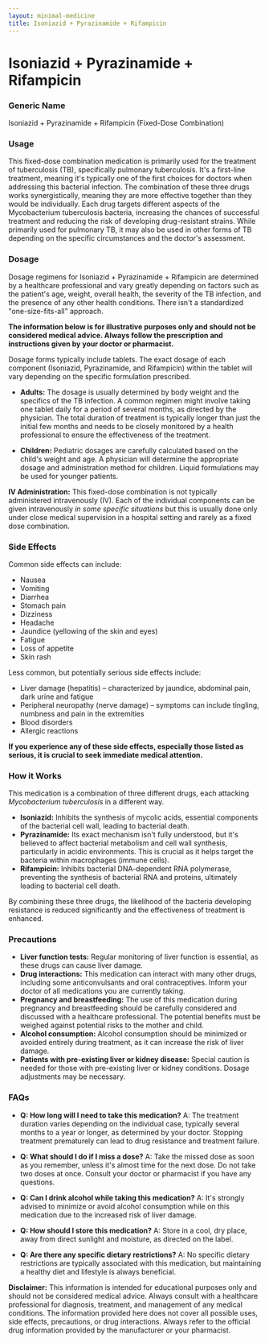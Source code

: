 ```yaml
---
layout: minimal-medicine
title: Isoniazid + Pyrazinamide + Rifampicin
---
```


# Isoniazid + Pyrazinamide + Rifampicin
### Generic Name
Isoniazid + Pyrazinamide + Rifampicin (Fixed-Dose Combination)


### Usage
This fixed-dose combination medication is primarily used for the treatment of tuberculosis (TB), specifically pulmonary tuberculosis.  It's a first-line treatment, meaning it's typically one of the first choices for doctors when addressing this bacterial infection.  The combination of these three drugs works synergistically, meaning they are more effective together than they would be individually. Each drug targets different aspects of the Mycobacterium tuberculosis bacteria, increasing the chances of successful treatment and reducing the risk of developing drug-resistant strains.  While primarily used for pulmonary TB, it may also be used in other forms of TB depending on the specific circumstances and the doctor's assessment.


### Dosage
Dosage regimens for Isoniazid + Pyrazinamide + Rifampicin are determined by a healthcare professional and vary greatly depending on factors such as the patient's age, weight, overall health, the severity of the TB infection, and the presence of any other health conditions.  There isn't a standardized "one-size-fits-all" approach.  

**The information below is for illustrative purposes only and should not be considered medical advice.  Always follow the prescription and instructions given by your doctor or pharmacist.**

Dosage forms typically include tablets.  The exact dosage of each component (Isoniazid, Pyrazinamide, and Rifampicin) within the tablet will vary depending on the specific formulation prescribed.  

* **Adults:** The dosage is usually determined by body weight and the specifics of the TB infection.  A common regimen might involve taking one tablet daily for a period of several months, as directed by the physician. The total duration of treatment is typically longer than just the initial few months and needs to be closely monitored by a health professional to ensure the effectiveness of the treatment.

* **Children:** Pediatric dosages are carefully calculated based on the child's weight and age.  A physician will determine the appropriate dosage and administration method for children. Liquid formulations may be used for younger patients.

**IV Administration:** This fixed-dose combination is not typically administered intravenously (IV).  Each of the individual components can be given intravenously *in some specific situations* but this is usually done only under close medical supervision in a hospital setting and rarely as a fixed dose combination.


### Side Effects
Common side effects can include:

* Nausea
* Vomiting
* Diarrhea
* Stomach pain
* Dizziness
* Headache
* Jaundice (yellowing of the skin and eyes)
* Fatigue
* Loss of appetite
* Skin rash

Less common, but potentially serious side effects include:

* Liver damage (hepatitis) – characterized by jaundice, abdominal pain, dark urine and fatigue
* Peripheral neuropathy (nerve damage) – symptoms can include tingling, numbness and pain in the extremities
* Blood disorders
* Allergic reactions

**If you experience any of these side effects, especially those listed as serious, it is crucial to seek immediate medical attention.**


### How it Works
This medication is a combination of three different drugs, each attacking *Mycobacterium tuberculosis* in a different way.

* **Isoniazid:**  Inhibits the synthesis of mycolic acids, essential components of the bacterial cell wall, leading to bacterial death.
* **Pyrazinamide:**  Its exact mechanism isn't fully understood, but it's believed to affect bacterial metabolism and cell wall synthesis, particularly in acidic environments.  This is crucial as it helps target the bacteria within macrophages (immune cells).
* **Rifampicin:**  Inhibits bacterial DNA-dependent RNA polymerase, preventing the synthesis of bacterial RNA and proteins, ultimately leading to bacterial cell death.  


By combining these three drugs, the likelihood of the bacteria developing resistance is reduced significantly and the effectiveness of treatment is enhanced.


### Precautions
* **Liver function tests:**  Regular monitoring of liver function is essential, as these drugs can cause liver damage.
* **Drug interactions:**  This medication can interact with many other drugs, including some anticonvulsants and oral contraceptives.  Inform your doctor of all medications you are currently taking.
* **Pregnancy and breastfeeding:** The use of this medication during pregnancy and breastfeeding should be carefully considered and discussed with a healthcare professional.  The potential benefits must be weighed against potential risks to the mother and child.
* **Alcohol consumption:**  Alcohol consumption should be minimized or avoided entirely during treatment, as it can increase the risk of liver damage.
* **Patients with pre-existing liver or kidney disease:** Special caution is needed for those with pre-existing liver or kidney conditions.  Dosage adjustments may be necessary.



### FAQs

* **Q: How long will I need to take this medication?** A: The treatment duration varies depending on the individual case, typically several months to a year or longer, as determined by your doctor.  Stopping treatment prematurely can lead to drug resistance and treatment failure.

* **Q: What should I do if I miss a dose?** A: Take the missed dose as soon as you remember, unless it's almost time for the next dose. Do not take two doses at once.  Consult your doctor or pharmacist if you have any questions.

* **Q: Can I drink alcohol while taking this medication?** A: It's strongly advised to minimize or avoid alcohol consumption while on this medication due to the increased risk of liver damage.

* **Q: How should I store this medication?** A: Store in a cool, dry place, away from direct sunlight and moisture, as directed on the label.

* **Q: Are there any specific dietary restrictions?** A: No specific dietary restrictions are typically associated with this medication, but maintaining a healthy diet and lifestyle is always beneficial.

**Disclaimer:** This information is intended for educational purposes only and should not be considered medical advice. Always consult with a healthcare professional for diagnosis, treatment, and management of any medical conditions.  The information provided here does not cover all possible uses, side effects, precautions, or drug interactions.  Always refer to the official drug information provided by the manufacturer or your pharmacist.
